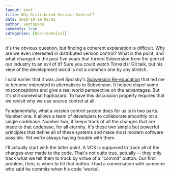 ```yaml
---
layout: post
title: Why Distributed Version Control?
date: 2010-10-19 00:01
author: ventspace
comments: true
categories: [Non-technical]
---
```

It's the obvious question, but finding a coherent explanation is difficult. Why are we even interested in distributed version control? What is the point, and what changed in the past five years that turned Subversion from the gem of our industry to an evil of it? Sure you could watch Torvalds' Git talk, but his view of the development world is not a common one by any stretch.

I said earlier that it was Joel Spolsky's <a href="http://hginit.com/00.html">Subversion Re-education</a> that led me to become interested in alternatives to Subversion. It helped dispel some misconceptions and give a real world perspective on the advantages. But it's still somewhat haphazard. To have this discussion properly requires that we revisit why we use source control at all.

Fundamentally, what a version control system does for us is in two parts. Number one, it allows a team of developers to collaborate smoothly on a single codebase. Number two, it keeps track of all the changes that are made to that codebase, for all eternity. It's these two simple but powerful principles that define all of these systems and make most modern software possible. Yet we're always having trouble with them.

I'll actually start with the latter point. A VCS is supposed to track all of the changes ever made to the code. That's not quite true, actually -- they only track what we tell them to track by virtue of a "commit" button. Our first problem, then, is when to hit that button. I had a conversation with someone who said he commits when his code 'works'. 

